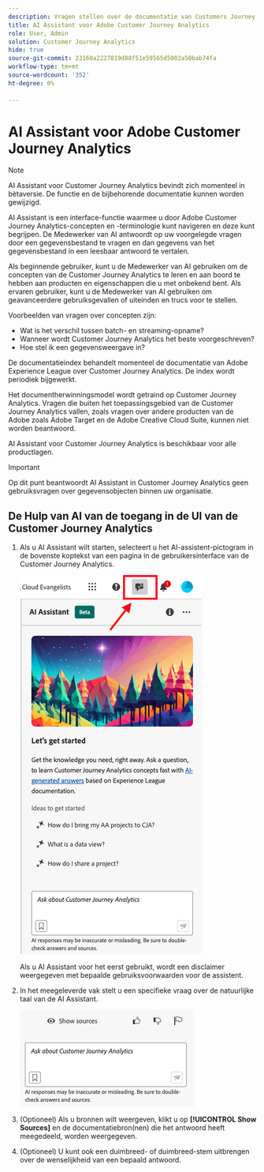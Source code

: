 ```yaml
---
description: Vragen stellen over de documentatie van Customers Journey Analytics
title: AI Assistant voor Adobe Customer Journey Analytics
role: User, Admin
solution: Customer Journey Analytics
hide: true
source-git-commit: 23160a2227819d88f51e59565d5002a50bab74fa
workflow-type: tm+mt
source-wordcount: '352'
ht-degree: 0%

---
```



# AI Assistant voor Adobe Customer Journey Analytics

>[!NOTE]
>
>AI Assistant voor Customer Journey Analytics bevindt zich momenteel in bètaversie. De functie en de bijbehorende documentatie kunnen worden gewijzigd.

AI Assistant is een interface-functie waarmee u door Adobe Customer Journey Analytics-concepten en -terminologie kunt navigeren en deze kunt begrijpen. De Medewerker van AI antwoordt op uw voorgelegde vragen door een gegevensbestand te vragen en dan gegevens van het gegevensbestand in een leesbaar antwoord te vertalen.

Als beginnende gebruiker, kunt u de Medewerker van AI gebruiken om de concepten van de Customer Journey Analytics te leren en aan boord te hebben aan producten en eigenschappen die u met onbekend bent. Als ervaren gebruiker, kunt u de Medewerker van AI gebruiken om geavanceerdere gebruiksgevallen of uiteinden en trucs voor te stellen.

Voorbeelden van vragen over concepten zijn:

* Wat is het verschil tussen batch- en streaming-opname?
* Wanneer wordt Customer Journey Analytics het beste voorgeschreven?
* Hoe stel ik een gegevensweergave in?

De documentatieindex behandelt momenteel de documentatie van Adobe Experience League over Customer Journey Analytics. De index wordt periodiek bijgewerkt.

Het documentherwinningsmodel wordt getraind op Customer Journey Analytics. Vragen die buiten het toepassingsgebied van de Customer Journey Analytics vallen, zoals vragen over andere producten van de Adobe zoals Adobe Target en de Adobe Creative Cloud Suite, kunnen niet worden beantwoord.

AI Assistant voor Customer Journey Analytics is beschikbaar voor alle productlagen.

>[!IMPORTANT]
>
>Op dit punt beantwoordt AI Assistant in Customer Journey Analytics geen gebruiksvragen over gegevensobjecten binnen uw organisatie.

## De Hulp van AI van de toegang in de UI van de Customer Journey Analytics

1. Als u AI Assistant wilt starten, selecteert u het AI-assistent-pictogram in de bovenste koptekst van een pagina in de gebruikersinterface van de Customer Journey Analytics.

   ![AI Assistant-pictogram](assets/ai-asst1.png)

   Als u AI Assistant voor het eerst gebruikt, wordt een disclaimer weergegeven met bepaalde gebruiksvoorwaarden voor de assistent.

1. In het meegeleverde vak stelt u een specifieke vraag over de natuurlijke taal van de AI Assistant.

   ![Vraagvak](assets/ai-asst2.png)

1. (Optioneel) Als u bronnen wilt weergeven, klikt u op **[!UICONTROL Show Sources]** en de documentatiebron(nen) die het antwoord heeft meegedeeld, worden weergegeven.

1. (Optioneel) U kunt ook een duimbreed- of duimbreed-stem uitbrengen over de wenselijkheid van een bepaald antwoord.